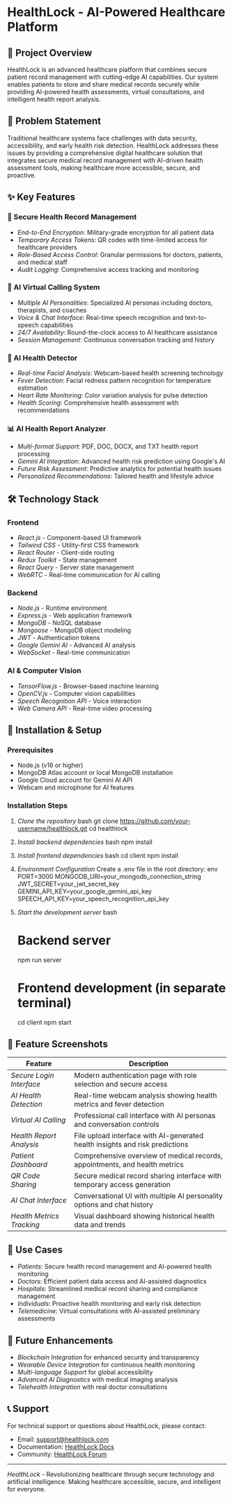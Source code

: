 # HealthLock - AI-Powered Healthcare Platform

## 📖 Project Overview

HealthLock is an advanced healthcare platform that combines secure patient record management with cutting-edge AI capabilities. Our system enables patients to store and share medical records securely while providing AI-powered health assessments, virtual consultations, and intelligent health report analysis.

## 🎯 Problem Statement

Traditional healthcare systems face challenges with data security, accessibility, and early health risk detection. HealthLock addresses these issues by providing a comprehensive digital healthcare solution that integrates secure medical record management with AI-driven health assessment tools, making healthcare more accessible, secure, and proactive.

## ✨ Key Features

### 🔐 Secure Health Record Management
- *End-to-End Encryption*: Military-grade encryption for all patient data
- *Temporary Access Tokens*: QR codes with time-limited access for healthcare providers
- *Role-Based Access Control*: Granular permissions for doctors, patients, and medical staff
- *Audit Logging*: Comprehensive access tracking and monitoring

### 🤖 AI Virtual Calling System
- *Multiple AI Personalities*: Specialized AI personas including doctors, therapists, and coaches
- *Voice & Chat Interface*: Real-time speech recognition and text-to-speech capabilities
- *24/7 Availability*: Round-the-clock access to AI healthcare assistance
- *Session Management*: Continuous conversation tracking and history

### 🏥 AI Health Detector
- *Real-time Facial Analysis*: Webcam-based health screening technology
- *Fever Detection*: Facial redness pattern recognition for temperature estimation
- *Heart Rate Monitoring*: Color variation analysis for pulse detection
- *Health Scoring*: Comprehensive health assessment with recommendations

### 📊 AI Health Report Analyzer
- *Multi-format Support*: PDF, DOC, DOCX, and TXT health report processing
- *Gemini AI Integration*: Advanced health risk prediction using Google's AI
- *Future Risk Assessment*: Predictive analytics for potential health issues
- *Personalized Recommendations*: Tailored health and lifestyle advice

## 🛠 Technology Stack

### Frontend
- *React.js* - Component-based UI framework
- *Tailwind CSS* - Utility-first CSS framework
- *React Router* - Client-side routing
- *Redux Toolkit* - State management
- *React Query* - Server state management
- *WebRTC* - Real-time communication for AI calling

### Backend
- *Node.js* - Runtime environment
- *Express.js* - Web application framework
- *MongoDB* - NoSQL database
- *Mongoose* - MongoDB object modeling
- *JWT* - Authentication tokens
- *Google Gemini AI* - Advanced AI analysis
- *WebSocket* - Real-time communication

### AI & Computer Vision
- *TensorFlow.js* - Browser-based machine learning
- *OpenCV.js* - Computer vision capabilities
- *Speech Recognition API* - Voice interaction
- *Web Camera API* - Real-time video processing

## 🚀 Installation & Setup

### Prerequisites
- Node.js (v16 or higher)
- MongoDB Atlas account or local MongoDB installation
- Google Cloud account for Gemini AI API
- Webcam and microphone for AI features

### Installation Steps

1. *Clone the repository*
   bash
   git clone https://github.com/your-username/healthlock.git
   cd healthlock
   

2. *Install backend dependencies*
   bash
   npm install
   

3. *Install frontend dependencies*
   bash
   cd client
   npm install
   

4. *Environment Configuration*
   Create a .env file in the root directory:
   env
   PORT=3000
   MONGODB_URI=your_mongodb_connection_string
   JWT_SECRET=your_jwt_secret_key
   GEMINI_API_KEY=your_google_gemini_api_key
   SPEECH_API_KEY=your_speech_recognition_api_key
   

5. *Start the development server*
   bash
   # Backend server
   npm run server
   
   # Frontend development (in separate terminal)
   cd client
   npm start
   

## 📸 Feature Screenshots

| Feature | Description |
|---------|------------------------|
| *Secure Login Interface* | Modern authentication page with role selection and secure access |
| *AI Health Detection* | Real-time webcam analysis showing health metrics and fever detection |
| *Virtual AI Calling* | Professional call interface with AI personas and conversation controls |
| *Health Report Analysis* | File upload interface with AI-generated health insights and risk predictions |
| *Patient Dashboard* | Comprehensive overview of medical records, appointments, and health metrics |
| *QR Code Sharing* | Secure medical record sharing interface with temporary access generation |
| *AI Chat Interface* | Conversational UI with multiple AI personality options and chat history |
| *Health Metrics Tracking* | Visual dashboard showing historical health data and trends |

## 🎯 Use Cases

- *Patients*: Secure health record management and AI-powered health monitoring
- *Doctors*: Efficient patient data access and AI-assisted diagnostics
- *Hospitals*: Streamlined medical record sharing and compliance management
- *Individuals*: Proactive health monitoring and early risk detection
- *Telemedicine*: Virtual consultations with AI-assisted preliminary assessments

## 🔮 Future Enhancements

- *Blockchain Integration* for enhanced security and transparency
- *Wearable Device Integration* for continuous health monitoring
- *Multi-language Support* for global accessibility
- *Advanced AI Diagnostics* with medical imaging analysis
- *Telehealth Integration* with real doctor consultations

## 📞 Support

For technical support or questions about HealthLock, please contact:
- Email: support@healthlock.com
- Documentation: [HealthLock Docs](https://docs.healthlock.com)
- Community: [HealthLock Forum](https://forum.healthlock.com)

---

*HealthLock* - Revolutionizing healthcare through secure technology and artificial intelligence. Making healthcare accessible, secure, and intelligent for everyone.